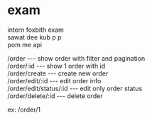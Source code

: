 # exam

intern foxbith exam  
sawat dee kub p p  
pom me api  

/order             --- show order with filter and pagination  
/order/:id         --- show 1 order with id  
/order/create      --- create new order  
/order/edit/:id    --- edit order info  
/order/edit/status/:id --- edit only order status  
/order/delete/:id  --- delete order  

ex: /order/1
